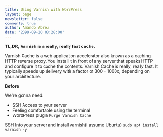 ```yaml
---
title: Using Varnish with WordPress
layout: page
newsletter: false
comments: true
author: Amando Abreu
date: '2099-09-20 08:28:00'
---
```

**TL;DR; Varnish is a really, really fast cache.**

Varnish Cache is a web application accelerator also known as a caching HTTP reverse proxy. You install it in front of any server that speaks HTTP and configure it to cache the contents. Varnish Cache is really, really fast. It typically speeds up delivery with a factor of 300 - 1000x, depending on your architecture.

**Before**

We're gonna need:

* SSH Access to your server
* Feeling comfortable using the terminal
* WordPress plugin `Purge Varnish Cache`

SSH Into your server and install varnish(I assume Ubuntu) ```sudo apt install varnish -y```

